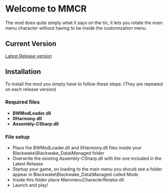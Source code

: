 # Welcome to MMCR

The mod does quite simply what it says on the tin, it lets you rotate the main menu character without having to be inside the customization menu.

## Current Version

[Latest Release version](https://github.com/Modwake/MainMenuCharacterRotator/releases/tag/1.0)

## Installation

To install the mod you simply have to follow these steps:
(They are repeated on each release version)

### Required files

- **BWModLoader.dll**
- **0Harmony.dll**
- **Assembly-CSharp.dll**

### File setup

- Place the BWModLoader.dll and 0Harmony.dll files inside your Blackwake\Blackwake_Data\Managed folder
- Overwrite the existing Assembly-CSharp.dll with the one included in the Latest Release
- Startup your game, on loading to the main menu you should see a folder appear in Blackwake\Blackwake_Data\Managed called Mods
- Inside this folder place MainmenuCharacterRotator.dll
- Launch and play!
